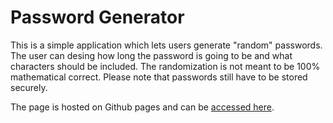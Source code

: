 # Password Generator

This is a simple application which lets users generate "random" passwords. The user can desing how long the password is going to be and what characters should be included. The randomization is not meant to be 100% mathematical correct. Please note that passwords still have to be stored securely.

The page is hosted on Github pages and can be [accessed here](https://fullstackseb.github.io/password-generator/).
